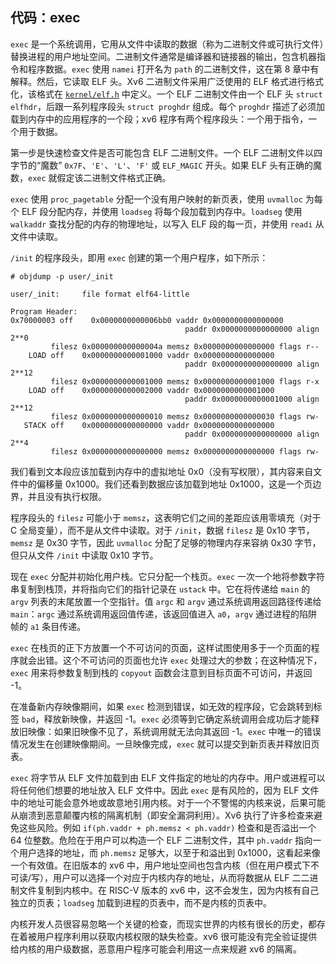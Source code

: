 ## 代码：exec

`exec` 是一个系统调用，它用从文件中读取的数据（称为二进制文件或可执行文件）替换进程的用户地址空间。二进制文件通常是编译器和链接器的输出，包含机器指令和程序数据。`exec` 使用 `namei` 打开名为 `path` 的二进制文件，这在第 8 章中有解释。然后，它读取 ELF 头。Xv6 二进制文件采用广泛使用的 ELF 格式进行格式化，该格式在 [`kernel/elf.h`](/source/xv6-riscv/kernel/elf.h.md) 中定义。一个 ELF 二进制文件由一个 ELF 头 `struct elfhdr`，后跟一系列程序段头 `struct proghdr` 组成。每个 `proghdr` 描述了必须加载到内存中的应用程序的一个段；xv6 程序有两个程序段头：一个用于指令，一个用于数据。

第一步是快速检查文件是否可能包含 ELF 二进制文件。一个 ELF 二进制文件以四字节的“魔数” `0x7F`、`'E'`、`'L'`、`'F'` 或 `ELF_MAGIC` 开头。如果 ELF 头有正确的魔数，`exec` 就假定该二进制文件格式正确。

`exec` 使用 `proc_pagetable` 分配一个没有用户映射的新页表，使用 `uvmalloc` 为每个 ELF 段分配内存，并使用 `loadseg` 将每个段加载到内存中。`loadseg` 使用 `walkaddr` 查找分配的内存的物理地址，以写入 ELF 段的每一页，并使用 `readi` 从文件中读取。

`/init` 的程序段头，即用 `exec` 创建的第一个用户程序，如下所示：

```
# objdump -p user/_init

user/_init:     file format elf64-little

Program Header:
0x70000003 off    0x0000000000006bb0 vaddr 0x0000000000000000
                                       paddr 0x0000000000000000 align 2**0
         filesz 0x000000000000004a memsz 0x0000000000000000 flags r--
    LOAD off    0x0000000000001000 vaddr 0x0000000000000000
                                       paddr 0x0000000000000000 align 2**12
         filesz 0x0000000000001000 memsz 0x0000000000001000 flags r-x
    LOAD off    0x0000000000002000 vaddr 0x0000000000001000
                                       paddr 0x0000000000001000 align 2**12
         filesz 0x0000000000000010 memsz 0x0000000000000030 flags rw-
   STACK off    0x0000000000000000 vaddr 0x0000000000000000
                                       paddr 0x0000000000000000 align 2**4
         filesz 0x0000000000000000 memsz 0x0000000000000000 flags rw-
```

我们看到文本段应该加载到内存中的虚拟地址 0x0（没有写权限），其内容来自文件中的偏移量 0x1000。我们还看到数据应该加载到地址 0x1000，这是一个页边界，并且没有执行权限。

程序段头的 `filesz` 可能小于 `memsz`，这表明它们之间的差距应该用零填充（对于 C 全局变量），而不是从文件中读取。对于 `/init`，数据 `filesz` 是 0x10 字节，`memsz` 是 0x30 字节，因此 `uvmalloc` 分配了足够的物理内存来容纳 0x30 字节，但只从文件 `/init` 中读取 0x10 字节。

现在 `exec` 分配并初始化用户栈。它只分配一个栈页。`exec` 一次一个地将参数字符串复制到栈顶，并将指向它们的指针记录在 `ustack` 中。它在将传递给 `main` 的 `argv` 列表的末尾放置一个空指针。值 `argc` 和 `argv` 通过系统调用返回路径传递给 `main`：`argc` 通过系统调用返回值传递，该返回值进入 `a0`，`argv` 通过进程的陷阱帧的 `a1` 条目传递。

`exec` 在栈页的正下方放置一个不可访问的页面，这样试图使用多于一个页面的程序就会出错。这个不可访问的页面也允许 `exec` 处理过大的参数；在这种情况下，`exec` 用来将参数复制到栈的 `copyout` 函数会注意到目标页面不可访问，并返回 -1。

在准备新内存映像期间，如果 `exec` 检测到错误，如无效的程序段，它会跳转到标签 `bad`，释放新映像，并返回 -1。`exec` 必须等到它确定系统调用会成功后才能释放旧映像：如果旧映像不见了，系统调用就无法向其返回 -1。`exec` 中唯一的错误情况发生在创建映像期间。一旦映像完成，`exec` 就可以提交到新页表并释放旧页表。

`exec` 将字节从 ELF 文件加载到由 ELF 文件指定的地址的内存中。用户或进程可以将任何他们想要的地址放入 ELF 文件中。因此 `exec` 是有风险的，因为 ELF 文件中的地址可能会意外地或故意地引用内核。对于一个不警惕的内核来说，后果可能从崩溃到恶意颠覆内核的隔离机制（即安全漏洞利用）。Xv6 执行了许多检查来避免这些风险。例如 `if(ph.vaddr + ph.memsz < ph.vaddr)` 检查和是否溢出一个 64 位整数。危险在于用户可以构造一个 ELF 二进制文件，其中 `ph.vaddr` 指向一个用户选择的地址，而 `ph.memsz` 足够大，以至于和溢出到 0x1000，这看起来像一个有效值。在旧版本的 xv6 中，用户地址空间也包含内核（但在用户模式下不可读/写），用户可以选择一个对应于内核内存的地址，从而将数据从 ELF 二二进制文件复制到内核中。在 RISC-V 版本的 xv6 中，这不会发生，因为内核有自己独立的页表；`loadseg` 加载到进程的页表中，而不是内核的页表中。

内核开发人员很容易忽略一个关键的检查，而现实世界的内核有很长的历史，都存在着被用户程序利用以获取内核权限的缺失检查。xv6 很可能没有完全验证提供给内核的用户级数据，恶意用户程序可能会利用这一点来规避 xv6 的隔离。